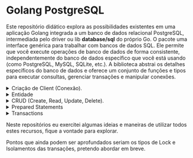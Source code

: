 # Golang PostgreSQL
Este repositório didático explora as possibilidades existentes em uma aplicação Golang integrada a um banco de dados relacional PostgreSQL, intermediada pelo driver ou lib **database/sql** do próprio Go.
O pacote uma interface genérica para trabalhar com bancos de dados SQL. Ele permite que você execute operações de banco de dados de forma consistente, independentemente do banco de dados específico que você está usando (como PostgreSQL, MySQL, SQLite, etc.). A biblioteca abstrai os detalhes específicos do banco de dados e oferece um conjunto de funções e tipos para executar consultas, gerenciar transações e manipular conexões.

<details>
    <summary>Criação de Client (Conexão).</summary>

## Client
Um client ou uma conexão refere-se a uma instância que gerencia a comunicação com o banco de dados e a execução de operações SQL.
Na abordagem utilizado criamos um Singleton do client, onde será centralizado apenas uma conexão com o banco de dados, e a partir desta conexão poderemos executar diversas operações.
```go
package postgres

import (
	"database/sql"
	"fmt"

	_ "github.com/lib/pq"
)

type Postgres struct {
	host     string
	port     int
	user     string
	password string
	database string
}

type IPostgres interface {
	Connect()
}

var Client *sql.DB

func (p *Postgres) Connect() {

	credentials := Postgres{
		host:     "localhost",
		port:     5432,
		user:     "postgres",
		password: "1234",
		database: "teste",
	}

	connStr := fmt.Sprintf("host=%s port=%v user=%s password=%s dbname=%s sslmode=disable", credentials.host, credentials.port, credentials.user, credentials.password, credentials.database)

	db, err := sql.Open("postgres", connStr)

	if err != nil {
		panic(err)
	}

	err = db.Ping()

	if err != nil {
		panic(err)
	}

	fmt.Println("POSTGRES CONNECTION SUCCESS!")

	Client = db
}
```
</details>

<details>
    <summary>Entidade</summary>

## Users
A nossa aplicação realiza operações com base na tabela Users no banco de dados, que tem suas colunas equivalentes a nossa struct User.
```go
package entities

import "time"

type User struct {
	Id        int
	Name      string
	Username  string
	Email     string
	Password  string
	Token     string
	CreatedAt time.Time
	UpdatedAt time.Time
	DeletedAt *time.Time
}
```
</details>

<details>
    <summary>CRUD (Create, Read, Update, Delete).</summary>

## Leituras com Query e QueryRow
A leitura de linhas em tabelas do banco pode ser abordada de duas formas, leituras de apenas uma linha e de mais de uma, o pacote sql permite efetuar duas operações como o método Query para trazer diversas linhas e o QueryRow para apenas uma.

### Query
O método query trás como retorno as rows ou linhas de resultado da consulta e um error, caso não tenha ocorrido nenhum erro o valor será **nil**.
Em caso de sucesso, será necessário iterar as linhas retornadas e converter os valores de cada coluna da linha nos valores da nossa struct User.
```go
func FindUsers() ([]entities.User, error) {
    users := []entities.User{}

	rows, err := postgres.Client.Query("SELECT * FROM <nome do banco>.users")
    defer rows.Close()

	if err != nil {
		fmt.Println("ERROR\n", err)
	} else {
        for rows.Next() {
            user := entities.User{}
		    err = rows.Scan(&user.Id, &user.Name, &user.Username, &user.Email, &user.Password, &user.Token, &user.CreatedAt, &user.UpdatedAt, &user.DeletedAt)

            if err != nil {
                fmt.Println("SCAN ERROR\n", err)
            }

            users = append(users, user)
        }
    }

	return users, err
}
```
E se você precisar adicionar filtros a sua consulta?
O método Query aceita argumentos como parametros, sendo que no seu where voce deve substituir o valor real por um cifrão e o indice do parametro, por exemplo:

```go
id := 1
rows, err := postgres.Client.Query("SELECT * FROM <nome do banco>.users WHERE id = $1", id)
```
```go
ids := []int{1,2}
rows, err := postgres.Client.Query("SELECT * FROM <nome do banco>.users WHERE id IN ($1,$2)", ids...)
```

### QueryRow
O método **QueryRow** trás como retorno a row ou a linha de resultado da consulta.
E como na operação anterior será necessário iterar a linha retornada e converter os valores de cada coluna nos valores da nossa struct User.
QueryRow também aceita argumentas como a consulta anterior.
```go
func FindUserById(id int) (entities.User, error) {
	row := postgres.Client.QueryRow("SELECT * FROM <nome do banco>.users WHERE id = $1", id)
	
    user := entities.User{}

    err = row.Scan(&user.Id, &user.Name, &user.Username, &user.Email, &user.Password, &user.Token, &user.CreatedAt, &user.UpdatedAt, &user.DeletedAt)
    if err != nil {
        fmt.Println("SCAN ERROR\n", err)
    }

	return user, err
}
```

## Escrevendo ou criando, atualizando e removendo com Exec
A escrita de linhas em tabelas do banco pode ser abordada de duas formas, inserção, e update, o pacote sql permite efetuar duas operações como o método Query para trazer diversas linhas e o QueryRow para apenas uma.

### Exec
O método **Exec** trás como retorno o result que contém a informação de quantas linhas foram afetadas e um error, caso não tenha ocorrido nenhum erro o valor será **nil**.

### Insert
```go
func CreateUser(user entities.User) error {
	
	result, err := postgres.Client.Exec("INSERT INTO <nome do banco>.users (name, username, email, password, createdat) VALUES ($1, $2, $3, $4, $5)", user.Name, user.Username, user.Email, user.Password, time.Now())
    if err != nil {
		fmt.Println("INSERT ERROR\n", err)
		return err
	} else {
		rows, _ := result.RowsAffected()
		fmt.Println("ROWS AFFECTED: ", rows)
	}

    return nil
}
```

### Update
```go
func UpdateUser(id int, name string, email string) error {
	
	result, err := postgres.Client.Exec("UPDATE <nome do banco de dados>.users SET name = $1, email = $2 WHERE id = $3", name, email, id)
    if err != nil {
		fmt.Println("UPDATE ERROR\n", err)
		return err
	} else {
		rows, _ := result.RowsAffected()
		fmt.Println("ROWS AFFECTED: ", rows)
	}

    return nil
}
```

### Delete
```go
func DeleteUser(id int) error {
	
	result, err := postgres.Client.Exec("DELETE FROM <nome do banco de dados>.users WHERE id = $1", id)
    if err != nil {
		fmt.Println("DELETE ERROR\n", err)
		return err
	} else {
		rows, _ := result.RowsAffected()
		fmt.Println("ROWS AFFECTED: ", rows)
	}

    return nil
}
```

### Escrevendo com QueryRow
E se eu quiser escrever e ter o retorno da linha que eu escrevi?

Voce pode usar o QueryRow e adicionar ao final de sua operação o comando "RETURNING *" para retornar a linha

Isso servirá para operações de **INSERT** e **UPDATE**.
```go
func CreateUser(user entities.User) (entities.User, error) {

	row := postgres.Client.QueryRow("INSERT INTO teste.users (name, username, email, password, createdat) VALUES ($1, $2, $3, $4, $5) RETURNING *", user.Name, user.Username, user.Email, user.Password, time.Now())

	newUser := entities.User{}

	err := row.Scan(&newUser.Id, &newUser.Name, &newUser.Username, &newUser.Email, &newUser.Password, &newUser.Token, &newUser.CreatedAt, &newUser.UpdatedAt, &newUser.DeletedAt)

	if err != nil {
		fmt.Println("SCAN ERROR\n", err)
	}

	return newUser, err
}
```
</details>

<details>
    <summary>Prepared Statements</summary>

## Prepared Statements
Consultas preparadas, ou prepared statements, são uma forma eficiente e segura de executar consultas repetidas em um banco de dados. Ao usar consultas preparadas, você pode separar a compilação da consulta SQL da execução dos dados, o que pode melhorar o desempenho e a segurança.

As consultas preparadas são compiladas uma vez pelo servidor de banco de dados e podem ser executadas várias vezes com diferentes parâmetros sem precisar ser recompiladas.

Usar consultas preparadas ajuda a prevenir injeções de SQL, já que os parâmetros são tratados separadamente do comando SQL.

Segue um exemplo onde para criar um usuário antes é feito uma busca de usuários pelo nome, caso não exista deverá ser criado, então é feito a busca novamente para retornar o valor do usuários criado, senão é retornado um usuário vazio e uma mensagem de erro.
```go
func CreateAndFindUser(user entities.User) (entities.User, error) {
	name := user.Name
	exists := false

	stmt, err := postgres.Client.Prepare("SELECT * FROM teste.users WHERE name = $1")
	if err != nil {
		fmt.Println("PREPARE STATEMENT ERROR\n", err)
	}

	defer stmt.Close()

	rows, err := stmt.Query(name)

	if err != nil {
		fmt.Println("STATEMENT READ ERROR\n", err)
	} else {
		defer rows.Close()

		for rows.Next() {
			currentUser := entities.User{}
			err = rows.Scan(&currentUser.Id, &currentUser.Name, &currentUser.Username, &currentUser.Email, &currentUser.Password, &currentUser.Token, &currentUser.CreatedAt, &currentUser.UpdatedAt, &currentUser.DeletedAt)

			if err != nil {
				fmt.Println("SCAN ERROR\n", err)
			}

			if currentUser.Name == name {
				exists = true
			}
		}
	}

	newUser := entities.User{}

	if !exists {
		CreateUser(user)
	} else {
		err := fmt.Errorf("USER EXISTS")
		return newUser, err
	}

	rows, err = stmt.Query(name)

	if err != nil {
		fmt.Println("STATEMENT READ ERROR\n", err)
	} else {
		defer rows.Close()

		for rows.Next() {
			currentUser := entities.User{}
			err = rows.Scan(&currentUser.Id, &currentUser.Name, &currentUser.Username, &currentUser.Email, &currentUser.Password, &currentUser.Token, &currentUser.CreatedAt, &currentUser.UpdatedAt, &currentUser.DeletedAt)

			if err != nil {
				fmt.Println("SCAN ERROR\n", err)
			}

			if currentUser.Name == name {
				newUser = currentUser
			}
		}
	}

	return newUser, err
}
```
Neste exemplo, a consulta é reutilizada, os argumentos passados tem os mesmos valores porém, se fossem diferentes, a consulta seria executada novamente com sucesso.
A execução da query de um Prepared Statement pode ser tanto um **Query**, **QueryRow**, ou **Exec**.
</details>

<details>
    <summary>Transactions</summary>

## Transactions
Transações são um conceito fundamental em bancos de dados, incluindo PostgreSQL, que permitem agrupar uma ou mais operações SQL em uma única unidade de trabalho. As transações garantem que todas as operações dentro da transação sejam concluídas com sucesso ou nenhuma delas seja aplicada, mantendo a consistência e integridade dos dados.

As transações seguem as propriedades **ACID**:

**Atomicidade:** Todas as operações dentro da transação são completadas com sucesso ou nenhuma delas é aplicada.

**Consistência:** As transações levam o banco de dados de um estado consistente a outro estado consistente.

**Isolamento:** As transações são isoladas umas das outras, garantindo que os resultados de uma transação não sejam visíveis para outras transações até que sejam finalizadas.

**Durabilidade:** Uma vez que uma transação é confirmada (committed), seus efeitos persistem no banco de dados mesmo que haja uma falha no sistema.

**Locks:** Durante a utilização de transactions é necessário ter cuidado, pois elas geram locks e podem comprometer a performance das operações no seu banco de dados, bloqueando linhas ou até mesmo tabelas inteiras de serem lidas ou escritas até que sua execução termine.

Para usar uma transação em uma ou mais operações você deve xriar a transação e a partir dela executar suas querys, caso uma das operações de erro você deve fazer o rollback desta operação, ou seja, se voce estiver inserindo, atualizando ou deletando alguma linha, esta operação não será efetuada e a sua tabela permanecerá no estado anterior as operações, e em caso de sucesso, você deve efetuar o commit da transação para que as operações sejam efetuadas, assim alterando seu banco de dados definitivamente.
```go
func CreateUser(user entities.User) error {
	tx, err := postgres.Client.Begin()
	if err != nil {
		fmt.Println("TRANSACTION INTANCE ERROR\n", err)
	}

	defer tx.Rollback()
	defer tx.Commit()

	result, err := tx.Exec("INSERT INTO <nome do banco>.users (name, username, email, password, createdat) VALUES ($1, $2, $3, $4, $5)", user.Name, user.Username, user.Email, user.Password, time.Now())
    if err != nil {
		fmt.Println("INSERT ERROR\n", err)
		return err
	} else {
		rows, _ := result.RowsAffected()
		fmt.Println("ROWS AFFECTED: ", rows)
	}

    return nil
}
```

Também é possível utilizar Prepared Statements com transações, por exemplo:
```go
func CreateUser(user entities.User) error {
	tx, err := postgres.Client.Begin()
	if err != nil {
		fmt.Println("TRANSACTION INTANCE ERROR\n", err)
	}

	defer tx.Rollback()
	defer tx.Commit()

	stmt, err := tx.Prepare("INSERT INTO <nome do banco>.users (name, username, email, password, createdat) VALUES ($1, $2, $3, $4, $5)")
	if err != nil {
		fmt.Println("PREPARE STATEMENT ERROR\n", err)
	}

	defer stmt.Close()

	result, err := stmt.Exec(user.Name, user.Username, user.Email, user.Password, time.Now())
    if err != nil {
		fmt.Println("INSERT ERROR\n", err)
		return err
	} else {
		rows, _ := result.RowsAffected()
		fmt.Println("ROWS AFFECTED: ", rows)
	}

    return nil
}
```
</details>

Neste repositórios eu exercitei algumas ideias e maneiras de utilizar todos estes recursos, fique a vontade para explorar.

Pontos que ainda podem ser aprofundados seriam os tipos de Lock e Isolamentos das transações, pretendo abordar em breve.

